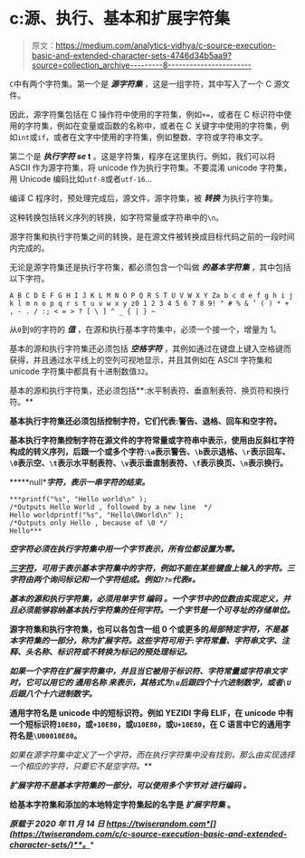 # c:源、执行、基本和扩展字符集

> 原文：<https://medium.com/analytics-vidhya/c-source-execution-basic-and-extended-character-sets-4746d34b5aa9?source=collection_archive---------8----------------------->

`C`中有两个字符集。第一个是 ***源字符集*** ，这是一组字符，其中写入了一个 C 源文件。

因此，源字符集包括在 C 操作符中使用的字符集，例如`+=`，或者在 C 标识符中使用的字符集，例如在变量或函数的名称中，或者在 C 关键字中使用的字符集，例如`int`或`if`，或者在文字中使用的字符集，例如整数、字符或字符串文字。

第二个是 ***执行字符 se* t** 。这是字符集，程序在这里执行。例如，我们可以将 ASCII 作为源字符集，将 unicode 作为执行字符集。不要混淆 unicode 字符集，用 Unicode 编码比如`utf-8`或者`utf-16`...

编译 C 程序时，预处理完成后，源文件，源字符集，被 ***转换*** 为执行字符集。

这种转换包括转义序列的转换，如字符常量或字符串中的`\n`。

源字符集和执行字符集之间的转换，是在源文件被转换成目标代码之前的一段时间内完成的。

无论是源字符集还是执行字符集，都必须包含一个叫做 ***的基本字符集*** ，其中包括以下字符。

```
A B C D E F G H I J K L M N O P Q R S T U V W X Y Za b c d e f g h i j k l m n o p q r s t u v w x y z0 1 2 3 4 5 6 7 8 9! " # % & ’ ( ) * + , - . / :; < = > ? [ \ ] ^ _ { | } ~
```

从`0`到`9`的字符的 ***值*** ，在源和执行基本字符集中，必须一个接一个，增量为 1。

基本的源和执行字符集还必须包括 ***空格字符*** ，其例如通过在键盘上键入空格键而获得，并且通过水平线上的空列可视地显示，并且其例如在 ASCII 字符集和 unicode 字符集中都具有十进制数值`32`。

基本的源和执行字符集，还必须包括**:水平制表符、垂直制表符、换页符和换行符。**

**基本执行字符集还必须包括控制字符，它们代表:警告、退格、回车和空字符。**

**基本执行字符集控制字符在源文件的字符常量或字符串中表示，使用由反斜杠字符构成的转义序列，后跟一个或多个字符:`\a`表示警告、`\b`表示退格、`\r`表示回车、`\0`表示空、`\t`表示水平制表符、`\v`表示垂直制表符、`\f`表示换页、`\n`表示换行。**

*****null****字符，表示一串字符的结束。***

```
***printf("%s", "Hello world\n" );
/*Outputs Hello World , followed by a new line  */
Hello worldprintf("%s", "Hello\0World\n" );
/*Outputs only Hello , because of \0 */
Hello***
```

***空字符必须在执行字符集中用一个字节表示，所有位都设置为零。***

***[三字符](https://difyel.com/c/lexical/what-is-a-trigraph-in-c/)，可用于表示基本字符集中的字符，例如不能在某些键盘上输入的字符。三字符由两个询问标记和一个字符组成。例如`??=`代表`#`。***

***基本的源和执行字符集，必须用单字节 ***编码*** 。一个字节中的位数由实现定义，并且必须能够容纳基本执行字符集的任何字符。一个字节是一个可寻址的存储单位。***

**源字符集和执行字符集，也可以各包含一组 0 个或更多的*局部特定字符，不是基本字符集的一部分，称为扩展字符。这些字符可用于:字符常量、字符串文字、注释、头名称、标识符或不转换为标记的预处理标记。***

***如果一个字符在扩展字符集中，并且当它被用于标识符、字符常量或字符串文字时，它可以用它的 ***通用名称*** 来表示，其格式为`\u`后跟四个十六进制数字，或者`\U`后跟八个十六进制数字。***

**通用字符名是 unicode 中的短标识符。例如 YEZIDI 字母 ELIF，在 unicode 中有一个短标识符`10E80`，或`+10E80`，或`U10E80`，或`U+10E80`，在 C 语言中它的通用字符名是`\U00010E80`。**

**如果在源字符集中定义了一个字符，而在执行字符集中没有找到*，那么由实现选择一个相应的字符，只要它不是空字符。***

***扩展字符不是基本字符集的一部分，可以使用多个字节对 ***进行编码*** 。***

**给基本字符集和添加的本地特定字符集起的名字是 ***扩展字符集*** 。**

***原载于 2020 年 11 月 14 日 https://twiserandom.com*[](https://twiserandom.com/c/c-source-execution-basic-and-extended-character-sets/)**。****